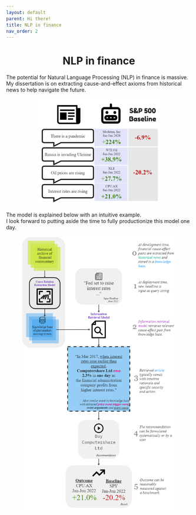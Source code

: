 ```yaml
---
layout: default
parent: Hi there!
title: NLP in finance
nav_order: 2
---
```


<h1 align="center">NLP in finance</h1>

The potential for Natural Language Processing (NLP) in finance is massive.  
My dissertation is on extracting cause-and-effect axioms from historical news to help navigate the future. 

<img src="../img/stock-historian-results.png" align="center" style="display:block;margin:0 auto;max-width:70%;">  
<!-- ![historian-returns](../img/stock-historian-results.png#smallblock) -->

The model is explained below with an intuitive example.   
I look forward to putting aside the time to fully productionize this model one day.  

<img src="../img/Stock-Historian-Explanation.png" align="center" style="display:block;margin:0 auto;max-width:85%;">  
<!-- ![historian-explanation](../img/Stock-Historian-Explanation.png#bigblock) -->
